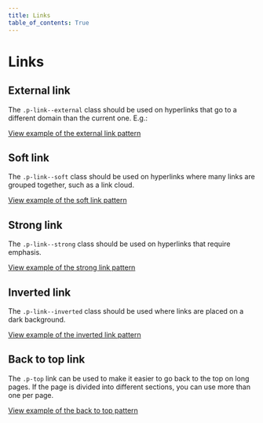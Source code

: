 ```yaml
---
title: Links
table_of_contents: True
---
```


# Links

## External link

The `.p-link--external` class should be used on hyperlinks that go to a different domain than the current one. E.g.:

<a href="https://vanilla-framework.github.io/vanilla-framework/examples/patterns/links/links-external/"
    class="js-example">
    View example of the external link pattern
</a>

## Soft link

The `.p-link--soft` class should be used on hyperlinks where many links are grouped together, such as a link cloud.

<a href="https://vanilla-framework.github.io/vanilla-framework/examples/patterns/links/links-soft/"
    class="js-example">
    View example of the soft link pattern
</a>

## Strong link

The `.p-link--strong` class should be used on hyperlinks that require emphasis.

<a href="https://vanilla-framework.github.io/vanilla-framework/examples/patterns/links/links-strong/"
    class="js-example">
    View example of the strong link pattern
</a>

## Inverted link

The `.p-link--inverted` class should be used where links are placed on a dark background.

<a href="https://vanilla-framework.github.io/vanilla-framework/examples/patterns/links/links-inverted/"
    class="js-example">
    View example of the inverted link pattern
</a>

## Back to top link

The `.p-top` link can be used to make it easier to go back to the top on long pages. If the page is divided into different sections, you can use more than one per page.

<a href="https://vanilla-framework.github.io/vanilla-framework/examples/patterns/links/links-back-to-top/"
    class="js-example">
    View example of the back to top pattern
</a>
